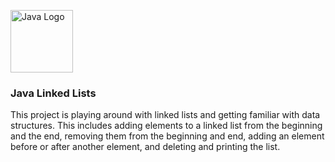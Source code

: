<img src="https://dev.java/assets/images/java-logo-vert-blk.png" alt="Java Logo" width="100"/> <h3>Java Linked Lists</h3>
This project is playing around with linked lists and getting familiar with data structures.
This includes adding elements to a linked list from the beginning and the end, removing them from the beginning and end, adding an element before or after another element, and deleting and printing the list.
